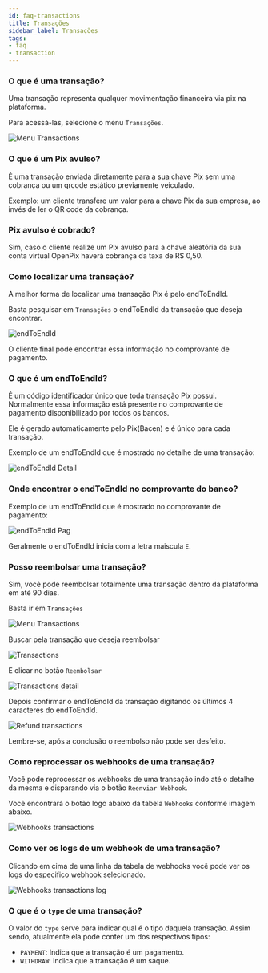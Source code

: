 ```yaml
---
id: faq-transactions
title: Transações
sidebar_label: Transações
tags:
- faq
- transaction
---
```


### O que é uma transação?

Uma transação representa qualquer movimentação financeira via pix na plataforma.

Para acessá-las, selecione o menu `Transações`.

![Menu Transactions](/img/FAQ/transactions-menu.png)


### O que é um Pix avulso?

É uma transação enviada diretamente para a sua chave Pix sem uma cobrança ou um qrcode estático previamente veiculado.

Exemplo: um cliente transfere um valor para a chave Pix da sua empresa, ao invés de ler o QR code da cobrança.

### Pix avulso é cobrado?

Sim, caso o cliente realize um Pix avulso para a chave aleatória da sua conta virtual OpenPix haverá cobrança da taxa de R$ 0,50.

### Como localizar uma transação?

A melhor forma de localizar uma transação Pix é pelo endToEndId.

Basta pesquisar em `Transações` o endToEndId da transação que deseja encontrar.

![endToEndId](/img/FAQ/endToEndId.png)

O cliente final pode encontrar essa informação no comprovante de pagamento.

### O que é um endToEndId?

É um código identificador único que toda transação Pix possui. Normalmente essa informação está presente no comprovante de pagamento disponibilizado por todos os bancos.

Ele é gerado automaticamente pelo Pix(Bacen) e é único para cada transação.

Exemplo de um endToEndId que é mostrado no detalhe de uma transação:

![endToEndId Detail](/img/FAQ/endToEndId-detail.png)

### Onde encontrar o endToEndId no comprovante do banco?

Exemplo de um endToEndId que é mostrado no comprovante de pagamento:

![endToEndId Pag](/img/FAQ/pag-endToEndId.png)

Geralmente o endToEndId inicia com a letra maiscula `E`.

### Posso reembolsar uma transação?

Sim, você pode reembolsar totalmente uma transação dentro da plataforma em até 90 dias.

Basta ir em `Transações`

![Menu Transactions](/img/FAQ/transactions-menu.png)

Buscar pela transação que deseja reembolsar

![Transactions](/img/FAQ/transactions.png)

E clicar no botão `Reembolsar`

![Transactions detail](/img/FAQ/transaction-detail.png)

Depois confirmar o endToEndId da transação digitando os últimos 4 caracteres do endToEndId.

![Refund transactions](/img/FAQ/refund.png)

Lembre-se, após a conclusão o reembolso não pode ser desfeito.

### Como reprocessar os webhooks de uma transação?
Você pode reprocessar os webhooks de uma transação indo até o detalhe da mesma e disparando via o botão `Reenviar Webhook`. 

Você encontrará o botão logo abaixo da tabela `Webhooks` conforme imagem abaixo.

![Webhooks transactions](/img/FAQ/transaction_webhooks.png)

### Como ver os logs de um webhook de uma transação?
Clicando em cima de uma linha da tabela de webhooks você pode ver os logs do especifico webhook selecionado.

![Webhooks transactions log](/img/FAQ/transaction_webhooks_log.png)

### O que é o `type` de uma transação?

O valor do `type` serve para indicar qual é o tipo daquela transação. Assim
sendo, atualmente ela pode conter um dos respectivos tipos:

- `PAYMENT`: Indica que a transação é um pagamento.
- `WITHDRAW`: Indica que a transação é um saque.
